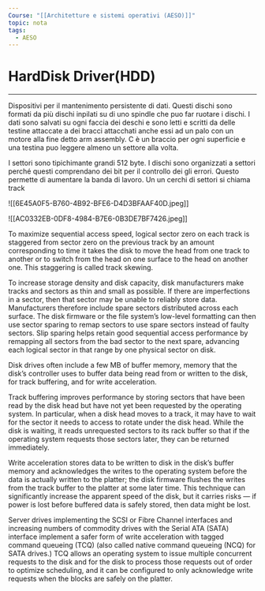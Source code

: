 ```yaml
---
Course: "[[Architetture e sistemi operativi (AESO)]]"
topic: nota
tags:
  - AESO
---
```

# HardDisk Driver(HDD)
---
Dispositivi per il mantenimento persistente di dati. Questi dischi sono formati da più dischi inpilati su di uno spindle che puo far ruotare i dischi. I dati sono salvati su ogni faccia dei deschi e sono letti e scritti da delle testine attaccate a dei bracci attacchati anche essi ad un palo con un motore alla fine detto arm assembly. C è un braccio per ogni superficie e una testina puo leggere almeno un settore alla volta.

 I settori sono tipichimante grandi 512 byte. I dischi sono organizzati a settori perché questi comprendano dei bit per il controllo dei gli errori. Questo permette di aumentare la banda di lavoro. Un un cerchi di settori si chiama track

![[6E45A0F5-B760-4B92-BFE6-D4D3BFAAF40D.jpeg]]

![[AC0332EB-0DF8-4984-B7E6-0B3DE7BF7426.jpeg]]

To maximize sequential access speed, logical sector zero on each track is staggered from sector zero on the previous track by an amount corresponding to time it takes the disk to move the head from one track to another or to switch from the head on one surface to the head on another one. This staggering is called track skewing.

To increase storage density and disk capacity, disk manufacturers make tracks and sectors as thin and small as possible. If there are imperfections in a sector, then that sector may be unable to reliably store data. Manufacturers therefore include spare sectors distributed across each surface. The disk firmware or the file system’s low-level formatting can then use sector sparing to remap sectors to use spare sectors instead of faulty sectors. Slip sparing helps retain good sequential access performance by remapping all sectors from the bad sector to the next spare, advancing each logical sector in that range by one physical sector on disk.

Disk drives often include a few MB of buffer memory, memory that the disk’s controller uses to buffer data being read from or written to the disk, for track buffering, and for write acceleration.

Track buffering improves performance by storing sectors that have been read by the disk head but have not yet been requested by the operating system. In particular, when a disk head moves to a track, it may have to wait for the sector it needs to access to rotate under the disk head. While the disk is waiting, it reads unrequested sectors to its rack buffer so that if the operating system requests those sectors later, they can be returned immediately.

Write acceleration stores data to be written to disk in the disk’s buffer memory and acknowledges the writes to the operating system before the data is actually written to the platter; the disk firmware flushes the writes from the track buffer to the platter at some later time. This technique can significantly increase the apparent speed of the disk, but it carries risks — if power is lost before buffered data is safely stored, then data might be lost.

Server drives implementing the SCSI or Fibre Channel interfaces and increasing numbers of commodity drives with the Serial ATA (SATA) interface implement a safer form of write acceleration with tagged command queueing (TCQ) (also called native command queueing (NCQ) for SATA drives.) TCQ allows an operating system to issue multiple concurrent requests to the disk and for the disk to process those requests out of order to optimize scheduling, and it can be configured to only acknowledge write requests when the blocks are safely on the platter.


